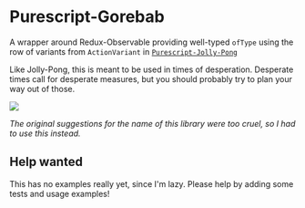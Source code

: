 # Purescript-Gorebab

A wrapper around Redux-Observable providing well-typed `ofType` using the row of variants from `ActionVariant` in [`Purescript-Jolly-Pong`](https://github.com/justinwoo/purescript-jolly-pong/)

Like Jolly-Pong, this is meant to be used in times of desperation. Desperate times call for desperate measures, but you should probably try to plan your way out of those.

![](https://i.imgur.com/OOMNsVT.png)

_The original suggestions for the name of this library were too cruel, so I had to use this instead._

## Help wanted

This has no examples really yet, since I'm lazy. Please help by adding some tests and usage examples!
